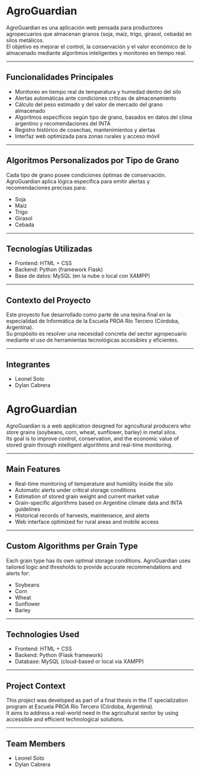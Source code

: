 # AgroGuardian

AgroGuardian es una aplicación web pensada para productores agropecuarios que almacenan granos (soja, maíz, trigo, girasol, cebada) en silos metálicos.  
El objetivo es mejorar el control, la conservación y el valor económico de lo almacenado mediante algoritmos inteligentes y monitoreo en tiempo real.

---

## Funcionalidades Principales

- Monitoreo en tiempo real de temperatura y humedad dentro del silo  
- Alertas automáticas ante condiciones críticas de almacenamiento  
- Cálculo del peso estimado y del valor de mercado del grano almacenado  
- Algoritmos específicos según tipo de grano, basados en datos del clima argentino y recomendaciones del INTA  
- Registro histórico de cosechas, mantenimientos y alertas  
- Interfaz web optimizada para zonas rurales y acceso móvil  

---

## Algoritmos Personalizados por Tipo de Grano

Cada tipo de grano posee condiciones óptimas de conservación. AgroGuardian aplica lógica específica para emitir alertas y recomendaciones precisas para:

- Soja  
- Maíz  
- Trigo  
- Girasol  
- Cebada  

---

## Tecnologías Utilizadas

- Frontend: HTML + CSS  
- Backend: Python (framework Flask)  
- Base de datos: MySQL (en la nube o local con XAMPP)

---

## Contexto del Proyecto

Este proyecto fue desarrollado como parte de una tesina final en la especialidad de Informática de la Escuela PROA Río Tercero (Córdoba, Argentina).  
Su propósito es resolver una necesidad concreta del sector agropecuario mediante el uso de herramientas tecnológicas accesibles y eficientes.

---

## Integrantes

- Leonel Soto  
- Dylan Cabrera

# AgroGuardian

AgroGuardian is a web application designed for agricultural producers who store grains (soybeans, corn, wheat, sunflower, barley) in metal silos.  
Its goal is to improve control, conservation, and the economic value of stored grain through intelligent algorithms and real-time monitoring.

---

## Main Features

- Real-time monitoring of temperature and humidity inside the silo  
- Automatic alerts under critical storage conditions  
- Estimation of stored grain weight and current market value  
- Grain-specific algorithms based on Argentine climate data and INTA guidelines  
- Historical records of harvests, maintenance, and alerts  
- Web interface optimized for rural areas and mobile access  

---

## Custom Algorithms per Grain Type

Each grain type has its own optimal storage conditions. AgroGuardian uses tailored logic and thresholds to provide accurate recommendations and alerts for:

- Soybeans  
- Corn  
- Wheat  
- Sunflower  
- Barley  

---

## Technologies Used

- Frontend: HTML + CSS  
- Backend: Python (Flask framework)  
- Database: MySQL (cloud-based or local via XAMPP)

---

## Project Context

This project was developed as part of a final thesis in the IT specialization program at Escuela PROA Río Tercero (Córdoba, Argentina).  
It aims to address a real-world need in the agricultural sector by using accessible and efficient technological solutions.

---

## Team Members

- Leonel Soto  
- Dylan Cabrera
